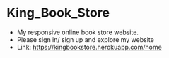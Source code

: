 # King_Book_Store
- My responsive online book store website.
- Please sign in/ sign up and explore my website
- Link: https://kingbookstore.herokuapp.com/home
